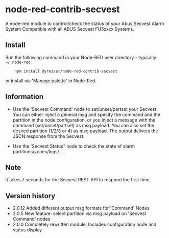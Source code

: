 # node-red-contrib-secvest

A node-red module to control/check the status of your Abus Secvest Alarm System
Compatible with all ABUS Secvest FU5xxxx Systems.

## Install

Run the following command in your Node-RED user directory - typically `~/.node-red`

        npm install @yreiser/node-red-contrib-secvest

or install via 'Manage palette' in Node-Red.

## Information

- Use the 'Secvest Command' node to set/unset/partset your Secvest. You can either inject a general msg and specify the command and the partition in the node configuration, or you inject a message with the command (set/unset/partset) as msg.payload. You can also set the desired partition (1/2/3 or 4) as msg.payload. The output delivers the JSON response from the Secvest.

- Use the 'Secvest Status" node to check the state of alarm partitions/zones/logs/...

## Note

It takes 7 seconds for the Secvest REST API to respond the first time.

## Version history

- 2.0.12 Added different output msg formats for 'Command' Nodes
- 2.0.5 New feature: select partition via msg.payload on 'Secvest Command' nodes
- 2.0.0 Completely rewritten module. Includes configuration node and status display
